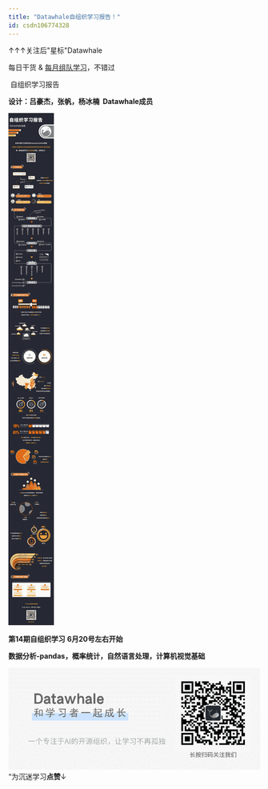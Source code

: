 ```yaml
---
title: "Datawhale自组织学习报告！"
id: csdn106774328
---
```


↑↑↑关注后"星标"Datawhale

每日干货 & [每月组队学习](https://mp.weixin.qq.com/mp/appmsgalbum?__biz=MzIyNjM2MzQyNg%3D%3D&action=getalbum&album_id=1338040906536108033#wechat_redirect)，不错过

 自组织学习报告 

**设计：吕豪杰，张帆，杨冰楠  Datawhale成员**

![](../img/7cd8abff3e8df8ad9cf8e79569891ad6.png)

**第14期自组织学习** ****6月20号******左右开始**

**数据分析-pandas，概率统计，自然语言处理，计算机视觉基础**

![](../img/ac1260bd6d55ebcd4401293b8b1ef5ff.png)“为沉迷学习**点赞**↓